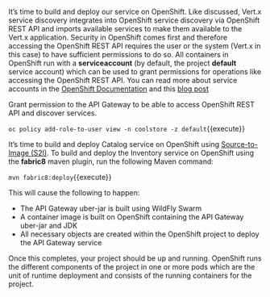 It’s time to build and deploy our service on OpenShift. 
Like discussed, Vert.x service discovery integrates into OpenShift service discovery via OpenShift 
REST API and imports available services to make them available to the Vert.x application. Security 
in OpenShift comes first and therefore accessing the OpenShift REST API requires the user or the 
system (Vert.x in this case) to have sufficient permissions to do so. All containers in 
OpenShift run with a **serviceaccount** (by default, the project **default** service account) which can 
be used to grant permissions for operations like accessing the OpenShift REST API. You can read 
more about service accounts in the [OpenShift Documentation](https://docs.openshift.com/container-platform/3.6/dev_guide/service_accounts.html) and this 
[blog post](https://blog.openshift.com/understanding-service-accounts-sccs/#_service_accounts)

Grant permission to the API Gateway to be able to access OpenShift REST API and discover services.

```oc policy add-role-to-user view -n coolstore -z default```{{execute}}

It’s time to build and deploy Catalog service on OpenShift using [Source-to-Image (S2I)](https://docs.openshift.com/container-platform/3.6/architecture/core_concepts/builds_and_image_streams.html#source-build).
To build and deploy the Inventory service on OpenShift using the **fabric8** maven plugin, run the following Maven command:

```mvn fabric8:deploy```{{execute}}

This will cause the following to happen:

* The API Gateway uber-jar is built using WildFly Swarm
* A container image is built on OpenShift containing the API Gateway uber-jar and JDK
* All necessary objects are created within the OpenShift project to deploy the API Gateway service

Once this completes, your project should be up and running. OpenShift runs the different components of 
the project in one or more pods which are the unit of runtime deployment and consists of the running 
containers for the project. 
